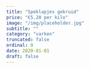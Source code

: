 ```yaml
---
title: "Speklapjes gekruid"
price: "€5.20 per kilo"
image: "/img/placeholder.jpg"
subtitle: ""
category: "varken"
truncated: false
ordinal: 0
date: 2020-01-01
draft: false
---
```

